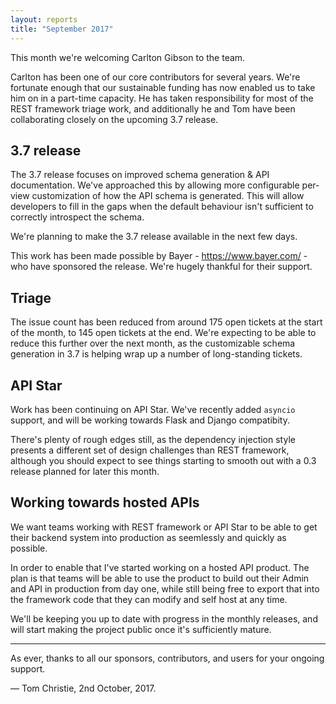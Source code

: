 ```yaml
---
layout: reports
title: "September 2017"
---
```


This month we're welcoming Carlton Gibson to the team.

Carlton has been one of our core contributors for several years. We're fortunate enough that our sustainable funding has now enabled us to take him on in a part-time capacity. He has taken responsibility for most of the REST framework triage work, and additionally he and Tom have been collaborating closely on the upcoming 3.7 release.

## 3.7 release

The 3.7 release focuses on improved schema generation & API documentation. We've approached this by allowing more configurable per-view customization of how the API schema is generated. This will allow developers to fill in the gaps when the default behaviour isn't sufficient to correctly introspect the schema.

We're  planning to make the 3.7 release available in the next few days.

This work has been made possible by Bayer - https://www.bayer.com/ - who have sponsored the release. We're hugely thankful for their support.

## Triage

The issue count has been reduced from around 175 open tickets at the start of the month, to 145 open tickets at the end. We're expecting to be able to reduce this further over the next month, as the customizable schema generation in 3.7 is helping wrap up a number of long-standing tickets.

## API Star

Work has been continuing on API Star. We've recently added `asyncio` support, and will be working towards Flask and Django compatibity.

There's plenty of rough edges still, as the dependency injection style presents a different set of design challenges than REST framework, although you should expect to see things starting to smooth out with a 0.3 release planned for later this month.

## Working towards hosted APIs

We want teams working with REST framework or API Star to be able to get their backend system into production as seemlessly and quickly as possible.

In order to enable that I've started working on a hosted API product. The plan is that teams will be able to use the product to build out their Admin and API in production from day one, while still being free to export that into the framework code that they can modify and self host at any time.

We'll be keeping you up to date with progress in the monthly releases, and will start making the project public once it's sufficiently mature.

---

As ever, thanks to all our sponsors, contributors, and users for your ongoing support.

&mdash; Tom Christie, 2nd October, 2017.
